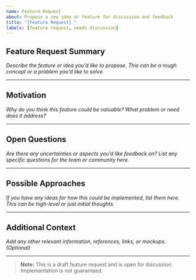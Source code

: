```yaml
---
name: Feature Request
about: Propose a new idea or feature for discussion and feedback
title: "[Feature Request] "
labels: [feature request, needs discussion]
---
```


## Feature Request Summary

_Describe the feature or idea you’d like to propose. This can be a rough concept or a problem you’d like to solve._

---

## Motivation

_Why do you think this feature could be valuable? What problem or need does it address?_

---

## Open Questions

_Are there any uncertainties or aspects you’d like feedback on? List any specific questions for the team or community here._

---

## Possible Approaches

_If you have any ideas for how this could be implemented, list them here. This can be high-level or just initial thoughts._

---

## Additional Context

_Add any other relevant information, references, links, or mockups. (Optional)_

---

> **Note:** This is a draft feature request and is open for discussion. Implementation is not guaranteed.
